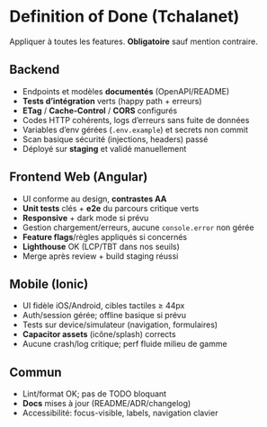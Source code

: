 # Definition of Done (Tchalanet)

Appliquer à toutes les features. **Obligatoire** sauf mention contraire.

## Backend
- Endpoints et modèles **documentés** (OpenAPI/README)
- **Tests d’intégration** verts (happy path + erreurs)
- **ETag** / **Cache-Control** / **CORS** configurés
- Codes HTTP cohérents, logs d’erreurs sans fuite de données
- Variables d’env gérées (`.env.example`) et secrets non commit
- Scan basique sécurité (injections, headers) passé
- Déployé sur **staging** et validé manuellement

## Frontend Web (Angular)
- UI conforme au design, **contrastes AA**
- **Unit tests** clés + **e2e** du parcours critique verts
- **Responsive** + dark mode si prévu
- Gestion chargement/erreurs, aucune `console.error` non gérée
- **Feature flags**/règles appliqués si concernés
- **Lighthouse** OK (LCP/TBT dans nos seuils)
- Merge après review + build staging réussi

## Mobile (Ionic)
- UI fidèle iOS/Android, cibles tactiles ≥ 44px
- Auth/session gérée; offline basique si prévu
- Tests sur device/simulateur (navigation, formulaires)
- **Capacitor assets** (icône/splash) corrects
- Aucune crash/log critique; perf fluide milieu de gamme

## Commun
- Lint/format OK; pas de TODO bloquant
- **Docs** mises à jour (README/ADR/changelog)
- Accessibilité: focus-visible, labels, navigation clavier
